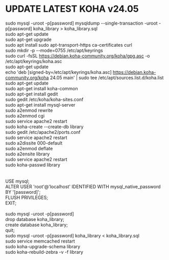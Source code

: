 # UPDATE LATEST KOHA v24.05

sudo mysql -uroot -p[password] mysqldump --single-transaction -uroot -p[password] koha_library > koha_library.sql </br>
sudo apt-get update </br>
sudo apt-get upgrade </br>
sudo apt install sudo apt-transport-https ca-certificates curl </br>
sudo mkdir -p --mode=0755 /etc/apt/keyrings </br>
sudo curl -fsSL https://debian.koha-community.org/koha/gpg.asc -o /etc/apt/keyrings/koha.asc </br>
sudo apt-get update </br>
echo 'deb [signed-by=/etc/apt/keyrings/koha.asc] https://debian.koha-community.org/koha 24.05 main' | sudo tee /etc/apt/sources.list.d/koha.list </br>
sudo apt-get update </br>
sudo apt-get install koha-common </br>
sudo apt-get install gedit </br>
sudo gedit /etc/koha/koha-sites.conf </br>
sudo apt-get install mysql-server </br>
sudo a2enmod rewrite </br>
sudo a2enmod cgi </br>
sudo service apache2 restart </br>
sudo koha-create --create-db library </br>
sudo gedit /etc/apache2/ports.conf </br>
sudo service apache2 restart </br>
sudo a2dissite 000-default </br>
sudo a2enmod deflate </br>
sudo a2ensite library </br>
sudo service apache2 restart </br>
sudo koha-passwd library </br>
 </br>
<install DBeaver> </br>
USE mysql; </br>
ALTER USER 'root'@'localhost' IDENTIFIED WITH mysql_native_password BY '[password]'; </br>
FLUSH PRIVILEGES; </br>
EXIT; </br>
  </br>
sudo mysql -uroot -p[password] </br>
drop database koha_library; </br>
create database koha_library; </br>
quit; </br>
sudo mysql -uroot -p[password] koha_library < koha_library.sql  </br>
sudo service memcached restart </br>
sudo koha-upgrade-schema library </br>
sudo koha-rebuild-zebra -v -f library </br>
